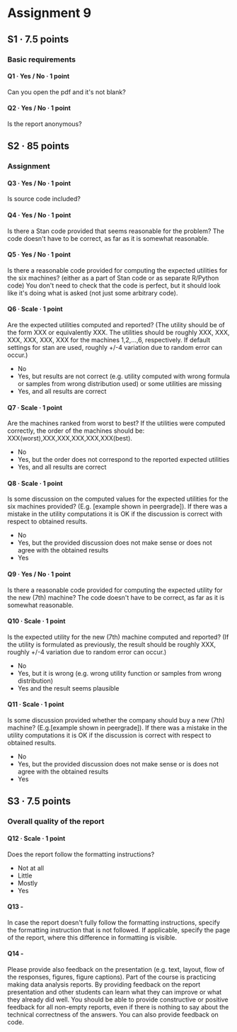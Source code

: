 # Assignment 9

## S1 · 7.5 points
### Basic requirements

#### Q1 · Yes / No · 1 point
Can you open the pdf and it's not blank?

#### Q2 · Yes / No · 1 point
Is the report anonymous?

## S2 · 85 points
### Assignment

#### Q3 · Yes / No · 1 point
Is source code included?

#### Q4 · Yes / No · 1 point
Is there a Stan code provided that seems reasonable for the problem? The code doesn't have to be correct, as far as it is somewhat reasonable.

#### Q5 · Yes / No · 1 point
Is there a reasonable code provided for computing the expected utilities for the six machines? (either as a part of Stan code or as separate R/Python code) You don't need to check that the code is perfect, but it should look like it's doing what is asked (not just some arbitrary code).

#### Q6 · Scale · 1 point
Are the expected utilities computed and reported? (The utility should be of the form XXX or equivalently XXX. The utilities should be roughly XXX, XXX, XXX, XXX, XXX, XXX for the machines 1,2,...,6, respectively. If default settings for stan are used, roughly +/-4 variation due to random error can occur.)

- No
- Yes, but results are not correct (e.g. utility computed with wrong formula or samples from wrong distribution used) or some utilities are missing
- Yes, and all results are correct

#### Q7 · Scale · 1 point
Are the machines ranked from worst to best? If the utilities were computed correctly, the order of the machines should be: XXX(worst),XXX,XXX,XXX,XXX,XXX(best).

- No
- Yes, but the order does not correspond to the reported expected utilities
- Yes, and all results are correct

#### Q8 · Scale · 1 point
Is some discussion on the computed values for the expected utilities for the six machines provided? (E.g. [example shown in peergrade]). If there was a mistake in the utility computations it is OK if the discussion is correct with respect to obtained results.

- No
- Yes, but the provided discussion does not make sense or does not agree with the obtained results
- Yes

#### Q9 · Yes / No · 1 point
Is there a reasonable code provided for computing the expected utility for the new (7th) machine? The code doesn't have to be correct, as far as it is somewhat reasonable.

#### Q10 · Scale · 1 point
Is the expected utility for the new (7th) machine computed and reported? (If the utility is formulated as previously, the result should be roughly XXX, roughly +/-4 variation due to random error can occur.)

- No
- Yes, but it is wrong (e.g. wrong utility function or samples from wrong distribution)
- Yes and the result seems plausible

#### Q11 · Scale · 1 point
Is some discussion provided whether the company should buy a new (7th) machine? (E.g.[example shown in peergrade]). If there was a mistake in the utility computations it is OK if the discussion is correct with respect to obtained results.

- No
- Yes, but the provided discussion does not make sense or is does not agree with the obtained results
- Yes


## S3 · 7.5 points
### Overall quality of the report

#### Q12 · Scale · 1 point

Does the report follow the formatting instructions?

- Not at all
- Little
- Mostly
- Yes

#### Q13 -

In case the report doesn't fully follow the formatting instructions, specify the formatting instruction that is not followed. If applicable, specify the page of the report, where this difference in formatting is visible.

#### Q14 -

Please provide also feedback on the presentation (e.g. text, layout, flow of the responses, figures, figure captions). Part of the course is practicing making data analysis reports. By providing feedback on the report presentation and other students can learn what they can improve or what they already did well. You should be able to provide constructive or positive feedback for all non-empty reports, even if there is nothing to say about the technical correctness of the answers. You can also provide feedback on code.
